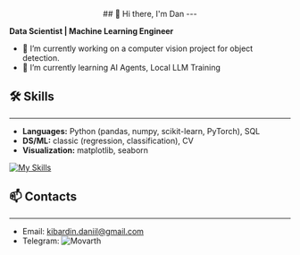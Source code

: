 <p align="center">
  ## 👋 Hi there, I'm Dan
  ---

  **Data Scientist | Machine Learning Engineer**  
</p>


- 🔭 I’m currently working on a computer vision project for object detection.
- 🌱 I’m currently learning AI Agents, Local LLM Training


## 🛠 Skills
---

- **Languages:** Python (pandas, numpy, scikit-learn, PyTorch), SQL
- **DS/ML:** classic (regression, classification), CV
- **Visualization:** matplotlib, seaborn

[![My Skills](https://skillicons.dev/icons?i=py,matlab,postgres,anaconda,pytorch,sklearn,tensorflow)](https://skillicons.dev)


## 📫 Contacts 
---

- Email: kibardin.daniil@gmail.com
- Telegram: ![Movarth](https://t.me/Movarth)


<!-- 💼 [LinkedIn](https://linkedin.com/in/your-profile)  
- 🏆 [Kaggle](https://kaggle.com/your-profile)  
->

